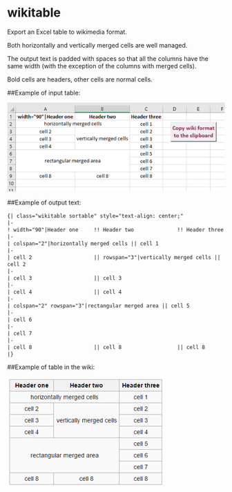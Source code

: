 # wikitable

Export an Excel table to wikimedia format.

Both horizontally and vertically merged cells are well managed.

The output text is padded with spaces so that all the columns have the same width (with the exception of the columns with merged cells).

Bold cells are headers, other cells are normal cells.

##Example of input table:

![alt tag](Excel.png)

##Example of output text:
```
{| class="wikitable sortable" style="text-align: center;"
|-
! width="90"|Header one     !! Header two              !! Header three
|-
| colspan="2"|horizontally merged cells || cell 1      
|-
| cell 2                    || rowspan="3"|vertically merged cells || cell 2      
|-
| cell 3                    || cell 3      
|-
| cell 4                    || cell 4      
|-
| colspan="2" rowspan="3"|rectangular merged area || cell 5      
|-
| cell 6      
|-
| cell 7      
|-
| cell 8                    || cell 8                  || cell 8      
|}
```

##Example of table in the wiki:

![alt tag](Wiki.png)
